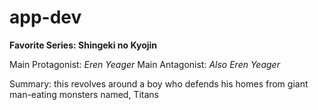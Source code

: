# app-dev
**Favorite Series: Shingeki no Kyojin**

Main Protagonist: *Eren Yeager*
Main Antagonist: *Also Eren Yeager*

Summary: this revolves around a boy who defends his homes from giant man-eating monsters named, Titans
